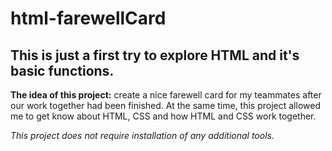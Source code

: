# html-farewellCard

## This is just a first try to explore HTML and it's basic functions.

**The idea of this project:** create a nice farewell card for my teammates after our work together had been finished.
At the same time, this project allowed me to get know about HTML, CSS and how HTML and CSS work together.

_This project does not require installation of any additional tools._


